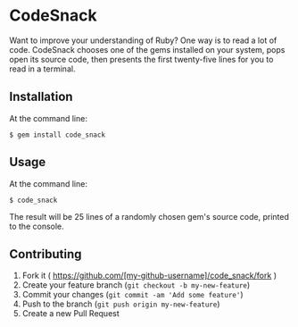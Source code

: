 # CodeSnack
Want to improve your understanding of Ruby? One way is to read a lot of code. CodeSnack chooses one of the gems installed on your system, pops open its source code, then presents the first twenty-five lines for you to read in a terminal.

## Installation

At the command line:

    $ gem install code_snack

## Usage

At the command line:

    $ code_snack

The result will be 25 lines of a randomly chosen gem's source code,
printed to the console.

## Contributing

1. Fork it ( https://github.com/[my-github-username]/code_snack/fork )
2. Create your feature branch (`git checkout -b my-new-feature`)
3. Commit your changes (`git commit -am 'Add some feature'`)
4. Push to the branch (`git push origin my-new-feature`)
5. Create a new Pull Request
